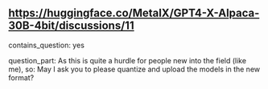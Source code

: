 ## https://huggingface.co/MetaIX/GPT4-X-Alpaca-30B-4bit/discussions/11

contains_question: yes

question_part: As this is quite a hurdle for people new into the field (like me), so: May I ask you to please quantize and upload the models in the new format?